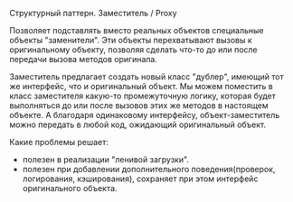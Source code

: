 Структурный паттерн.
Заместитель / Proxy

Позволяет подставлять вместо реальных объектов специальные объекты "заменители".
Эти объекты перехватывают вызовы к оригинальному объекту,
позволяя сделать что-то до или после передачи вызова методов оригинала.

Заместитель предлагает создать новый класс "дублер", имеющий тот же интерфейс,
что и оригинальный объект. Мы можем поместить в класс заместителя какую-то
промежуточную логику, которая будет выполняться до или после вызовов этих же
методов в настоящем объекте. А благодаря одинаковому интерфейсу,
объект-заместитель можно передать в любой код, ожидающий оригинальный объект.

Какие проблемы решает:
+ полезен в реализации "ленивой загрузки".
+ полезен при добавлении дополнительного поведения(проверок, логирования,
кэширования), сохраняет при этом интерфейс оригинального объекта.